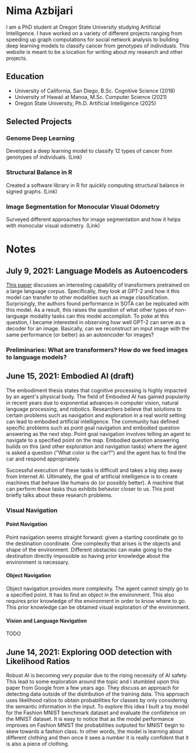 # Nima Azbijari

I am a PhD student at Oregon State University studying Artificial Intelligence. I have worked on a variety of different projects ranging from speeding up graph computations for social network analysis to building deep learning models to classify cancer from genotypes of individuals. This website is meant to be a location for writing about my research and other projects.

## Education
- University of California, San Diego, B.Sc. Cognitive Science (2018)
- University of Hawaii at Manoa, M.Sc. Computer Science (2021)
- Oregon State University, Ph.D. Artificial Intelligence (2025)

## Selected Projects
### Genome Deep Learning
Developed a deep learning model to classify 12 types of cancer from genotypes of individuals. (Link)

### Structural Balance in R
Created a software library in R for quickly computing structural balance in signed graphs. (Link)

### Image Segmentation for Monocular Visual Odometry
Surveyed different approaches for image segmentation and how it helps with monocular visual odometry. (Link)

# Notes
## July 9, 2021: Language Models as Autoencoders
[This paper](https://arxiv.org/abs/2103.05247) discusses an interesting capability of transformers pretrained on a large language corpus. Specifically, they look at GPT-2 and how it this model can transfer to other modalities such as image classification. Surprisingly, the authors found performance in SOTA can be replicated with this model. As a result, this raises the question of what other types of non-language modality tasks can this model accomplish. To poke at this question, I became interested in observing how well GPT-2 can serve as a decoder for an image. Basically, can we reconstruct an input image with the same performance (or better) as an autoencoder for images?

### Preliminaries: What are transformers? How do we feed images to language models?

## June 15, 2021: Embodied AI (draft)
The embodiment thesis states that cognitive processing is highly impacted by an agent's physical body. The field of Embodied AI has gained popularity in recent years due to exponential advances in computer vision, natural language processing, and robotics. Researchers believe that solutions to certain problems such as navigation and exploration in a real world setting can lead to embodied artificial intelligence. The community has defined specific problems such as point goal navigation and embodied question answering as the next step. Point goal navigation involves telling an agent to navigate to a specified point on the map. Embodied question answering builds on this (and other exploration and navigation tasks) where the agent is asked a question ("What color is the car?") and the agent has to find the car and respond appropriately. 

Successful execution of these tasks is difficult and takes a big step away from Internet AI. Ultimately, the goal of artificial intelligence is to create machines that behave like humans do (or possibly better). A machine that can perform these tasks thus exhibits behavior closer to us. This post briefly talks about these research problems.

### Visual Navigation
#### Point Navigation
Point navigation seems straight forward: given a starting coordinate go to the destination coordinate. One complexity that arises is the objects and shape of the environment. Different obstacles can make going to the destination directly impossible so having prior knowledge about the environment is necessary.

#### Object Navigation
Object navigation provides more complexity. The agent cannot simply go to a specified point. It has to find an object in the environment. This also requires prior knowledge of the environment in order to know where to go. This prior knowledge can be obtained visual exploration of the environment.

#### Vision and Language Navigation
TODO




## June 14, 2021: Exploring OOD detection with Likelihood Ratios
Robust AI is becoming very popular due to the rising necessity of AI safety. This lead to some exploration around the topic and I stumbled upon this paper from Google from a few years ago. They discuss an approach for detecting data outside of the distribution of the training data. This approach uses likelihood ratios to obtain probabilities for classes by only considering the semantic information in the input. To explore this idea I built a toy model for the Fashion MNIST benchmark dataset and evaluate the confidence on the MNIST dataset. It is easy to notice that as the model performance improves on Fashion MNIST the probabilities outputed for MNIST begin to skew towards a fashion class. In other words, the model is learning about different clothing and then once it sees a number it is really confident that it is also a piece of clothing. 



